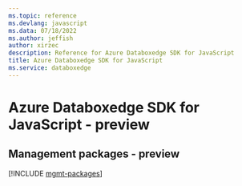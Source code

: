 ```yaml
---
ms.topic: reference
ms.devlang: javascript
ms.data: 07/18/2022
ms.author: jeffish
author: xirzec
description: Reference for Azure Databoxedge SDK for JavaScript
title: Azure Databoxedge SDK for JavaScript
ms.service: databoxedge
---
```

# Azure Databoxedge SDK for JavaScript - preview

## Management packages - preview
[!INCLUDE [mgmt-packages](databoxedge-mgmt-index.md)]
